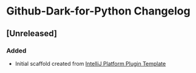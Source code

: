 <!-- Keep a Changelog guide -> https://keepachangelog.com -->

# Github-Dark-for-Python Changelog

## [Unreleased]
### Added
- Initial scaffold created from [IntelliJ Platform Plugin Template](https://github.com/JetBrains/intellij-platform-plugin-template)
